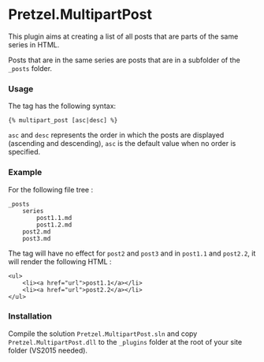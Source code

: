 # Pretzel.MultipartPost

This plugin aims at creating a list of all posts that are parts of the same series in HTML. 

Posts that are in the same series are posts that are in a subfolder of the `_posts` folder.


### Usage

The tag has the following syntax:

```
{% multipart_post [asc|desc] %}
```

`asc` and `desc` represents the order in which the posts are displayed (ascending and descending), `asc` is the default value when no order is specified.

### Example

For the following file tree :

```
_posts
    series
        post1.1.md
        post1.2.md
    post2.md
    post3.md

```

The tag will have no effect for `post2` and `post3` and in `post1.1` and `post2.2`, it will render the following HTML :

```
<ul>
    <li><a href="url">post1.1</a></li>
    <li><a href="url">post2.2</a></li>
</ul>

```
### Installation

Compile the solution `Pretzel.MultipartPost.sln` and copy `Pretzel.MultipartPost.dll` to the `_plugins` folder at the root of your site folder (VS2015 needed).